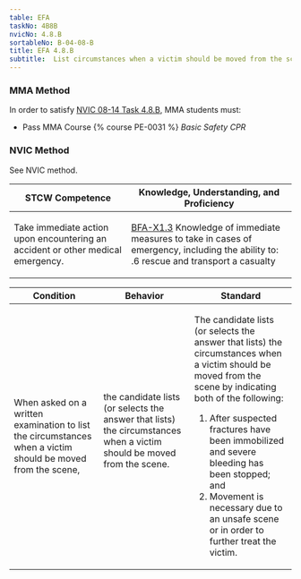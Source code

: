 ```yaml
---
table: EFA
taskNo: 4B8B
nvicNo: 4.8.B 
sortableNo: B-04-08-B
title: EFA 4.8.B 
subtitle:  List circumstances when a victim should be moved from the scene
---
```



### MMA Method

In order to satisfy  [NVIC 08-14  Task  4.8.B]({{site.baseurl}}/assets/images/nvic-08-14.pdf), MMA students must:

* Pass MMA Course {% course PE-0031 %}  *Basic Safety CPR*


### NVIC Method

<a onclick="togglevisibility('nvic_methods')" >See NVIC method.</a>

<div id='nvic_methods' class='hide'>

<table>
<thead>
<tr>
<th class='forty'> STCW Competence </th>
<th class='sixty'> Knowledge, Understanding, and Proficiency </th>
</tr>
</thead>




<tbody>
<tr><td markdown='1'>

Take immediate action upon encountering an accident or other medical emergency.

</td><td markdown='1'>

[BFA-X1.3]({{site.baseurl}}/tables/613.html#BFA-X1.3) Knowledge of immediate measures to take in cases of emergency, including the ability to:
.6  rescue and transport a casualty

</td></tr>


</tbody>
</table>


<table>
<thead>
<tr><th class='twenty'>  Condition </th><th class='twenty'> Behavior </th><th  class='sixty'>Standard </th></tr>
</thead>
<tbody >



<tr><td markdown='1'>

When asked on a written examination to list the circumstances when a victim should be moved from the scene,

</td><td markdown='1'>

the candidate lists (or selects the answer that lists) the circumstances when a victim should be moved from the scene.

<br>

<div class="tooltip">
<span class="tooltiptext">
</span>
</div>


</td><td markdown='1'>

The candidate lists (or selects the answer that lists) the circumstances when a victim should be moved from the scene by indicating both of the following:
 
1.  After suspected fractures have been immobilized and severe bleeding has been stopped;  and 
2.  Movement is necessary due to an unsafe scene or in order to further treat the victim.

</td></tr>
</tbody>
</table>
</div>
